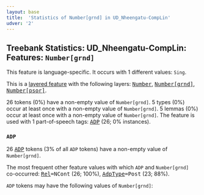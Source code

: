 ```yaml
---
layout: base
title:  'Statistics of Number[grnd] in UD_Nheengatu-CompLin'
udver: '2'
---
```


## Treebank Statistics: UD_Nheengatu-CompLin: Features: `Number[grnd]`

This feature is language-specific.
It occurs with 1 different values: `Sing`.

This is a <a href="../../u/overview/feat-layers.html">layered feature</a> with the following layers: <tt><a href="yrl_complin-feat-Number.html">Number</a></tt>, <tt><a href="yrl_complin-feat-Number-grnd.html">Number[grnd]</a></tt>, <tt><a href="yrl_complin-feat-Number-psor.html">Number[psor]</a></tt>.

26 tokens (0%) have a non-empty value of `Number[grnd]`.
5 types (0%) occur at least once with a non-empty value of `Number[grnd]`.
5 lemmas (0%) occur at least once with a non-empty value of `Number[grnd]`.
The feature is used with 1 part-of-speech tags: <tt><a href="yrl_complin-pos-ADP.html">ADP</a></tt> (26; 0% instances).

### `ADP`

26 <tt><a href="yrl_complin-pos-ADP.html">ADP</a></tt> tokens (3% of all `ADP` tokens) have a non-empty value of `Number[grnd]`.

The most frequent other feature values with which `ADP` and `Number[grnd]` co-occurred: <tt><a href="yrl_complin-feat-Rel.html">Rel</a></tt><tt>=NCont</tt> (26; 100%), <tt><a href="yrl_complin-feat-AdpType.html">AdpType</a></tt><tt>=Post</tt> (23; 88%).

`ADP` tokens may have the following values of `Number[grnd]`:


